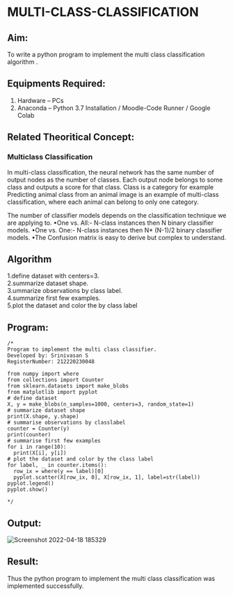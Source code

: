 # MULTI-CLASS-CLASSIFICATION
## Aim:
To write a python program to implement the multi class classification algorithm .

## Equipments Required:
1. Hardware – PCs
2. Anaconda – Python 3.7 Installation / Moodle-Code Runner / Google Colab

## Related Theoritical Concept:

### Multiclass Classification
In multi-class classification, the neural network has the same number of output nodes as the number of classes. Each output node belongs to some class and outputs a score for that class. Class is a category for example Predicting animal class from an animal image is an example of multi-class classification, where each animal can belong to only one category.

The number of classifier models depends on the classification technique we are applying to.
•One vs. All:- N-class instances then N binary classifier models.
•One vs. One:- N-class instances then N* (N-1)/2 binary classifier models.
•The Confusion matrix is easy to derive but complex to understand.


## Algorithm

1.define dataset with centers=3.\
2.summarize dataset shape. \
3.ummarize observations by class label. \
4.summarize first few examples. \
5.plot the dataset and color the by class label

## Program:
```
/*
Program to implement the multi class classifier.
Developed by: Srinivasan S
RegisterNumber: 212220230048

from numpy import where
from collections import Counter
from sklearn.datasets import make_blobs
from matplotlib import pyplot
# define dataset
X, y = make_blobs(n_samples=1000, centers=3, random_state=1)
# summarize dataset shape
print(X.shape, y.shape)
# summarise observations by classlabel
counter = Counter(y)
print(counter)
# summarise first few examples 
for i in range(10):
  print(X[i], y[i])
# plot the dataset and color by the class label
for label, _ in counter.items():
  row_ix = where(y == label)[0]
  pyplot.scatter(X[row_ix, 0], X[row_ix, 1], label=str(label))
pyplot.legend()
pyplot.show()

*/
```

## Output:

![Screenshot 2022-04-18 185329](https://user-images.githubusercontent.com/103049243/163814483-04542a6b-f732-42d7-98ac-cb8de4d5c6ab.png)

## Result:
Thus the python program to implement the multi class classification was implemented successfully.
